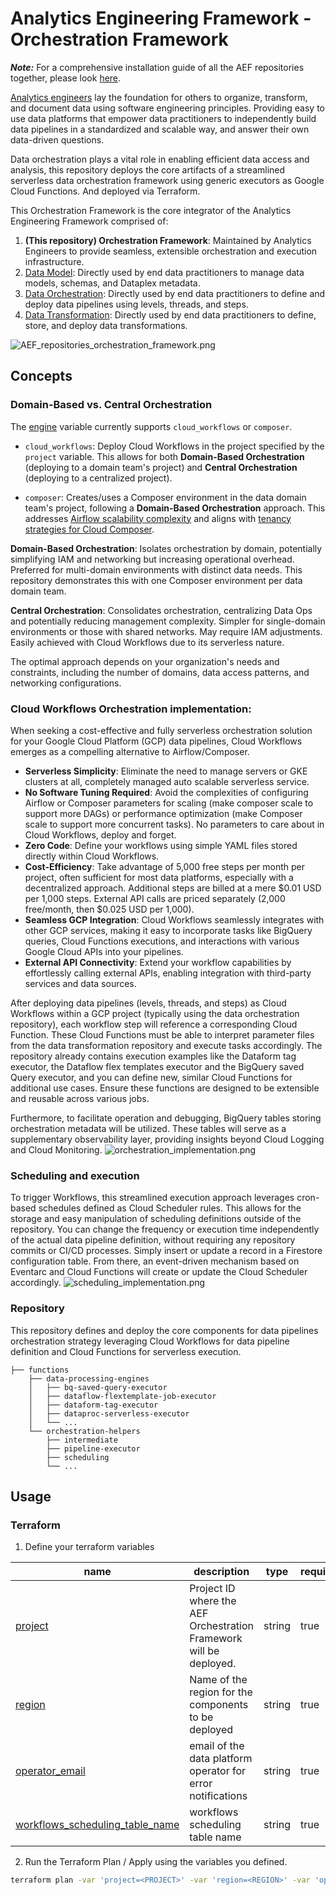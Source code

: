 # Analytics Engineering Framework - Orchestration Framework

***Note:*** For a comprehensive installation guide of all the AEF repositories together, please look [here](https://github.com/googlecloudplatform/aef-orchestration-framework/blob/main/AEF_DEPLOYMENT.md).

[Analytics engineers](https://www.getdbt.com/what-is-analytics-engineering)  lay the foundation for others to organize, transform, and document data using software engineering principles. Providing easy to use data platforms that empower data practitioners to independently build data pipelines in a standardized and scalable way, and answer their own data-driven questions.

Data orchestration plays a vital role in enabling efficient data access and analysis, this repository deploys the core artifacts of a streamlined serverless data orchestration framework using generic executors as Google Cloud Functions. And deployed via Terraform.

This Orchestration Framework is the core integrator of the Analytics Engineering Framework comprised of:
1. **(This repository) Orchestration Framework**: Maintained by Analytics Engineers to provide seamless, extensible orchestration and execution infrastructure.
1. [Data Model](https://github.com/googlecloudplatform/aef-data-model): Directly used by end data practitioners to manage data models, schemas, and Dataplex metadata.
1. [Data Orchestration](https://github.com/googlecloudplatform/aef-data-orchestration): Directly used by end data practitioners to define and deploy data pipelines using levels, threads, and steps.
1. [Data Transformation](https://github.com/googlecloudplatform/aef-data-transformation): Directly used by end data practitioners to define, store, and deploy data transformations.

![AEF_repositories_orchestration_framework.png](AEF_repositories_orchestration_framework.png)

## Concepts
### Domain-Based vs. Central Orchestration

The [engine](https://github.com/oscarpulido55/aef-data-orchestration/blob/e7efd8ec7ad33a280290ba62573c7e7bf2734646/terraform/variables.tf#L17) variable currently supports `cloud_workflows` or `composer`. 

*   `cloud_workflows`:  Deploy Cloud Workflows in the project specified by the `project` variable. This allows for both **Domain-Based Orchestration** (deploying to a domain team's project) and **Central Orchestration** (deploying to a centralized project).

*   `composer`: Creates/uses a Composer environment in the data domain team's project, following a **Domain-Based Orchestration** approach. This addresses [Airflow scalability complexity](https://cloud.google.com/blog/products/data-analytics/scale-your-composer-environment-together-your-business?e=48754805) and aligns with [tenancy strategies for Cloud Composer](https://cloud.google.com/blog/products/data-analytics/a-cloud-composer-tenancy-case-study?e=48754805).

**Domain-Based Orchestration**: Isolates orchestration by domain, potentially simplifying IAM and networking but increasing operational overhead. Preferred for multi-domain environments with distinct data needs. This repository demonstrates this with one Composer environment per data domain team.

**Central Orchestration**: Consolidates orchestration, centralizing Data Ops and potentially reducing management complexity. Simpler for single-domain environments or those with shared networks. May require IAM adjustments. Easily achieved with Cloud Workflows due to its serverless nature.

The optimal approach depends on your organization's needs and constraints, including the number of domains, data access patterns, and networking configurations.

### Cloud Workflows Orchestration implementation:
When seeking a cost-effective and fully serverless orchestration solution for your Google Cloud Platform (GCP) data pipelines, Cloud Workflows emerges as a compelling alternative to Airflow/Composer.
- **Serverless Simplicity**: Eliminate the need to manage servers or GKE clusters at all, completely managed auto scalable serverless service.
- **No Software Tuning Required**: Avoid the complexities of configuring Airflow or Composer parameters for scaling (make composer scale to support more DAGs) or performance optimization (make Composer scale to support more concurrent tasks). No parameters to care about in Cloud Workflows, deploy and forget.
- **Zero Code**: Define your workflows using simple YAML files stored directly within Cloud Workflows.
- **Cost-Efficiency**: Take advantage of 5,000 free steps per month per project, often sufficient for most data platforms, especially with a decentralized approach. Additional steps are billed at a mere $0.01 USD per 1,000 steps. External API calls are priced separately (2,000 free/month, then $0.025 USD per 1,000).
- **Seamless GCP Integration**: Cloud Workflows seamlessly integrates with other GCP services, making it easy to incorporate tasks like BigQuery queries, Cloud Functions executions, and interactions with various Google Cloud APIs into your pipelines.
- **External API Connectivity**: Extend your workflow capabilities by effortlessly calling external APIs, enabling integration with third-party services and data sources.
 
After deploying data pipelines (levels, threads, and steps) as Cloud Workflows within a GCP project (typically using the data orchestration repository), each workflow step will reference a corresponding Cloud Function. These Cloud Functions must be able to interpret parameter files from the data transformation repository and execute tasks accordingly. The repository already contains execution examples like the Dataform tag executor, the Dataflow flex templates executor and the BigQuery saved Query executor, and you can define new, similar Cloud Functions for additional use cases. Ensure these functions are designed to be extensible and reusable across various jobs.

Furthermore, to facilitate operation and debugging, BigQuery tables storing orchestration metadata will be utilized. These tables will serve as a supplementary observability layer, providing insights beyond Cloud Logging and Cloud Monitoring.
![orchestration_implementation.png](orchestration_implementation.png)

### Scheduling and execution
To trigger Workflows, this streamlined execution approach leverages cron-based schedules defined as Cloud Scheduler rules. This allows for the storage and easy manipulation of scheduling definitions outside of the repository. You can change the frequency or execution time independently of the actual data pipeline definition, without requiring any repository commits or CI/CD processes. Simply insert or update a record in a Firestore configuration table. From there, an event-driven mechanism based on Eventarc and Cloud Functions will create or update the Cloud Scheduler accordingly.
![scheduling_implementation.png](scheduling_implementation.png)

### Repository
This repository defines and deploy the core components for data pipelines orchestration strategy leveraging Cloud Workflows for data pipeline definition and Cloud Functions for serverless execution.
```
├── functions
    ├── data-processing-engines
    │   ├── bq-saved-query-executor     
    │   ├── dataflow-flextemplate-job-executor
    │   ├── dataform-tag-executor
    │   ├── dataproc-serverless-executor
    │   └── ... 
    └── orchestration-helpers
        ├── intermediate
        ├── pipeline-executor
        ├── scheduling
        └── ...
```

## Usage
### Terraform
1. Define your terraform variables
<!-- BEGIN TFDTFOC -->
| name                                                          | description                                                                                                                                                                                                                 | type                                               | required | default                                 |
|---------------------------------------------------------------|------------------------------------------------------------------------------------------------------------------------------------------------------------------------------------------------------------------------------|----------------------------------------------------|----------|-------------------------------------------|
| [project](terraform/variables.tf#L17)                         | Project ID where the AEF Orchestration Framework will be deployed.                                                                                                                                                            | string                                                 | true     | -                                        |
| [region](terraform/variables.tf#L23)                          | Name of the region for the components to be deployed                                                                                                                                                                       | string                                                 | true     | -                                        |
| [operator_email](terraform/variables.tf#L29)                  | email of the data platform operator for error notifications                                                                                                                                                                     | string                                                 | true     | -                                        |
| [workflows_scheduling_table_name](terraform/variables.tf#L35) | workflows scheduling table name                                                                                                                                                                                                     | string                                                 | true     | workflows_scheduling                      |
<!-- END TFDOC -->

2. Run the Terraform Plan / Apply using the variables you defined.
```bash
terraform plan -var 'project=<PROJECT>' -var 'region=<REGION>' -var 'operator_email=<EMAIL>'
```